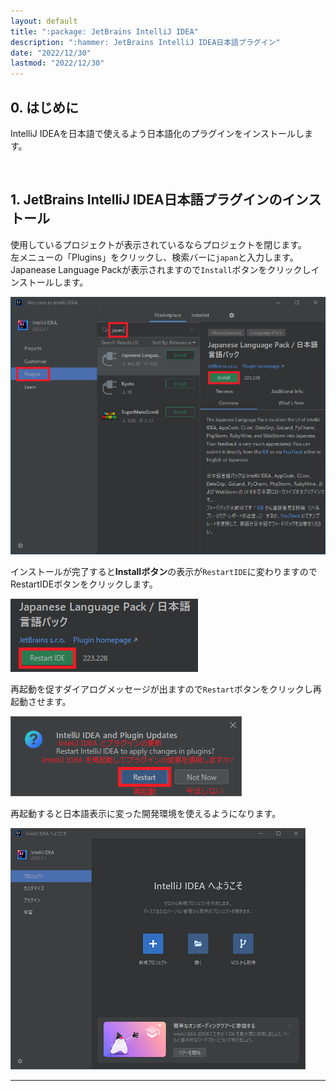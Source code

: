 ```yaml
---
layout: default
title: ":package: JetBrains IntelliJ IDEA"
description: ":hammer: JetBrains IntelliJ IDEA日本語プラグイン"
date: "2022/12/30"
lastmod: "2022/12/30"
---
```


## 0. はじめに  
IntelliJ IDEAを日本語で使えるよう日本語化のプラグインをインストールします。  

<br />

## 1. JetBrains IntelliJ IDEA日本語プラグインのインストール  
 
使用しているプロジェクトが表示されているならプロジェクトを閉じます。  
左メニューの「Plugins」をクリックし、検索バーに`japan`と入力します。  
Japanease Language Packが表示されますので`Install`ボタンをクリックしインストールします。  

![1-1](Plugin/Plugin1.png)  

インストールが完了すると**Installボタン**の表示が`RestartIDE`に変わりますのでRestartIDEボタンをクリックします。  

![1-2](Plugin/Plugin2.png)  

再起動を促すダイアログメッセージが出ますので`Restart`ボタンをクリックし再起動させます。  

![1-3](Plugin/Plugin3.png)  

再起動すると日本語表示に変った開発環境を使えるようになります。  

![1-4](Plugin/Plugin4.png)  

___